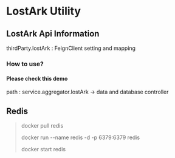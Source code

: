 # LostArk Utility

## LostArk Api Information

thirdParty.lostArk : FeignClient setting and mapping

### How to use?
#### Please check this demo
path : service.aggregator.lostArk -> data and database controller

## Redis
> docker pull redis
> 
> docker run --name redis -d -p 6379:6379 redis
> 
> docker start redis
